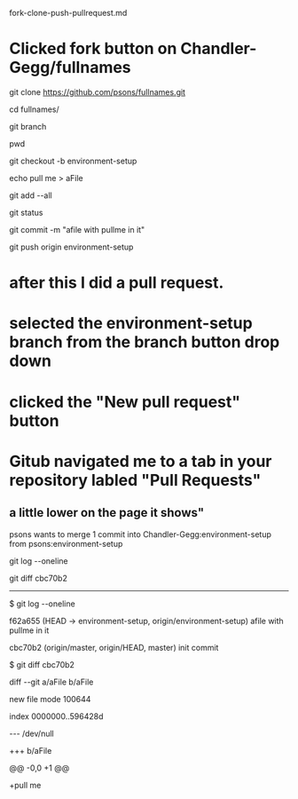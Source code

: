 fork-clone-push-pullrequest.md
# Clicked fork button on Chandler-Gegg/fullnames

git clone https://github.com/psons/fullnames.git

cd fullnames/

git branch

pwd

git checkout -b environment-setup

echo pull me > aFile

git add --all

git status

git commit -m "afile with pullme in it"

git push origin environment-setup

# after this I did a pull request.

# selected the environment-setup branch from the branch button drop down

# clicked the "New pull request" button

# Gitub navigated me to a tab in your repository labled "Pull Requests"
##  a little lower on the page it shows" 	
psons wants to merge 1 commit into Chandler-Gegg:environment-setup from psons:environment-setup

git log --oneline

git diff cbc70b2

---

$ git log --oneline

f62a655 (HEAD -> environment-setup, origin/environment-setup) afile with pullme in it

cbc70b2 (origin/master, origin/HEAD, master) init commit

$ git diff cbc70b2


diff --git a/aFile b/aFile

new file mode 100644

index 0000000..596428d

--- /dev/null

+++ b/aFile

@@ -0,0 +1 @@

+pull me
